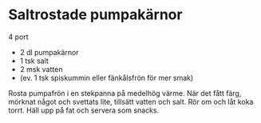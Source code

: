 # Saltrostade pumpakärnor

4 port

 - 2 dl pumpakärnor
 - 1 tsk salt
 - 2 msk vatten
 - (ev. 1 tsk spiskummin eller fänkålsfrön för mer smak)

Rosta pumpafrön i en stekpanna på medelhög värme. När det fått färg, mörknat något och svettats lite, tillsätt vatten och salt. Rör om och låt koka torrt. Häll upp på fat och servera som snacks.
